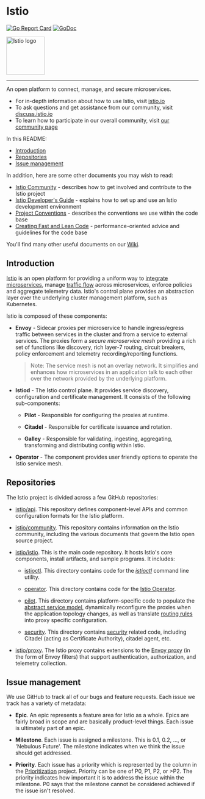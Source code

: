 # Istio

[![Go Report Card](https://goreportcard.com/badge/github.com/istio/istio)](https://goreportcard.com/report/github.com/istio/istio)
[![GoDoc](https://godoc.org/istio.io/istio?status.svg)](https://godoc.org/istio.io/istio)

<a href="https://istio.io/">
    <img src="https://github.com/istio/istio/raw/master/logo/istio-bluelogo-whitebackground-unframed.svg"
         alt="Istio logo" title="Istio" height="100" width="100" />
</a>

---

An open platform to connect, manage, and secure microservices.

- For in-depth information about how to use Istio, visit [istio.io](https://istio.io)
- To ask questions and get assistance from our community, visit [discuss.istio.io](https://discuss.istio.io)
- To learn how to participate in our overall community, visit [our community page](https://istio.io/about/community)

In this README:

- [Introduction](#introduction)
- [Repositories](#repositories)
- [Issue management](#issue-management)

In addition, here are some other documents you may wish to read:

- [Istio Community](https://github.com/istio/community#istio-community) - describes how to get involved and contribute to the Istio project
- [Istio Developer's Guide](https://github.com/istio/istio/wiki/Preparing-for-Development) - explains how to set up and use an Istio development environment
- [Project Conventions](https://github.com/istio/istio/wiki/Development-Conventions) - describes the conventions we use within the code base
- [Creating Fast and Lean Code](https://github.com/istio/istio/wiki/Writing-Fast-and-Lean-Code) - performance-oriented advice and guidelines for the code base

You'll find many other useful documents on our [Wiki](https://github.com/istio/istio/wiki).

## Introduction

[Istio](https://istio.io/latest/docs/concepts/what-is-istio/) is an open platform for providing a uniform way to [integrate
microservices](https://istio.io/latest/docs/examples/microservices-istio/), manage [traffic flow](https://istio.io/latest/docs/concepts/traffic-management/) across microservices, enforce policies
and aggregate telemetry data. Istio's control plane provides an abstraction
layer over the underlying cluster management platform, such as Kubernetes.

Istio is composed of these components:

- **Envoy** - Sidecar proxies per microservice to handle ingress/egress traffic
  between services in the cluster and from a service to external
  services. The proxies form a _secure microservice mesh_ providing a rich
  set of functions like discovery, rich layer-7 routing, circuit breakers,
  policy enforcement and telemetry recording/reporting
  functions.

  > Note: The service mesh is not an overlay network. It
  > simplifies and enhances how microservices in an application talk to each
  > other over the network provided by the underlying platform.

- **Istiod** - The Istio control plane. It provides service discovery, configuration and certificate management. It consists of the following sub-components:

    - **Pilot** - Responsible for configuring the proxies at runtime.

    - **Citadel** - Responsible for certificate issuance and rotation.

    - **Galley** - Responsible for validating, ingesting, aggregating, transforming and distributing config within Istio.

- **Operator** - The component provides user friendly options to operate the Istio service mesh.

## Repositories

The Istio project is divided across a few GitHub repositories:

- [istio/api](https://github.com/istio/api). This repository defines
  component-level APIs and common configuration formats for the Istio platform.

- [istio/community](https://github.com/istio/community). This repository contains
  information on the Istio community, including the various documents that govern
  the Istio open source project.

- [istio/istio](https://github.com/istio/istio/blob/master/README.md). This is the main code repository. It hosts Istio's
  core components, install artifacts, and sample programs. It includes:

    - [istioctl](istioctl/). This directory contains code for the
      [_istioctl_](https://istio.io/latest/docs/reference/commands/istioctl/) command line utility.

    - [operator](operator/). This directory contains code for the
      [Istio Operator](https://istio.io/latest/docs/setup/install/operator/).

    - [pilot](pilot/). This directory
      contains platform-specific code to populate the
      [abstract service model](https://istio.io/docs/concepts/traffic-management/#pilot), dynamically reconfigure the proxies
      when the application topology changes, as well as translate
      [routing rules](https://istio.io/latest/docs/reference/config/networking/) into proxy specific configuration.

    - [security](security/). This directory contains [security](https://istio.io/latest/docs/concepts/security/) related code,
      including Citadel (acting as Certificate Authority), citadel agent, etc.

- [istio/proxy](https://github.com/istio/proxy). The Istio proxy contains
  extensions to the [Envoy proxy](https://github.com/envoyproxy/envoy) (in the form of
  Envoy filters) that support authentication, authorization, and telemetry collection.

## Issue management

We use GitHub to track all of our bugs and feature requests. Each issue we track has a variety of metadata:

- **Epic**. An epic represents a feature area for Istio as a whole. Epics are fairly broad in scope and are basically product-level things.
  Each issue is ultimately part of an epic.

- **Milestone**. Each issue is assigned a milestone. This is 0.1, 0.2, ..., or 'Nebulous Future'. The milestone indicates when we
  think the issue should get addressed.

- **Priority**. Each issue has a priority which is represented by the column in the [Prioritization](https://github.com/orgs/istio/projects/6) project. Priority can be one of
  P0, P1, P2, or >P2. The priority indicates how important it is to address the issue within the milestone. P0 says that the
  milestone cannot be considered achieved if the issue isn't resolved.